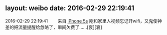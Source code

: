 layout: weibo
date: 2016-02-29 22:19:41
---
2016-02-29 22:19:41  &nbsp;&nbsp;&nbsp;&nbsp;&nbsp;&nbsp; 来自 <a href="sinaweibo://customweibosource" rel="nofollow">iPhone 5s</a>
刚和家里人视频忘记开wifi，又鬼使神差的把流量提醒给忽略了，瞬间欠费了……[衰][衰] ​​​
